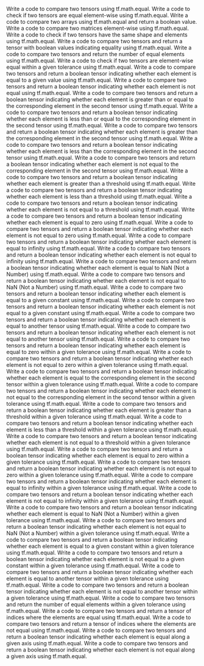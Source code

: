 Write a code to compare two tensors using tf.math.equal.
Write a code to check if two tensors are equal element-wise using tf.math.equal.
Write a code to compare two arrays using tf.math.equal and return a boolean value.
Write a code to compare two matrices element-wise using tf.math.equal.
Write a code to check if two tensors have the same shape and elements using tf.math.equal.
Write a code to compare two tensors and return a tensor with boolean values indicating equality using tf.math.equal.
Write a code to compare two tensors and return the number of equal elements using tf.math.equal.
Write a code to check if two tensors are element-wise equal within a given tolerance using tf.math.equal.
Write a code to compare two tensors and return a boolean tensor indicating whether each element is equal to a given value using tf.math.equal.
Write a code to compare two tensors and return a boolean tensor indicating whether each element is not equal using tf.math.equal.
Write a code to compare two tensors and return a boolean tensor indicating whether each element is greater than or equal to the corresponding element in the second tensor using tf.math.equal.
Write a code to compare two tensors and return a boolean tensor indicating whether each element is less than or equal to the corresponding element in the second tensor using tf.math.equal.
Write a code to compare two tensors and return a boolean tensor indicating whether each element is greater than the corresponding element in the second tensor using tf.math.equal.
Write a code to compare two tensors and return a boolean tensor indicating whether each element is less than the corresponding element in the second tensor using tf.math.equal.
Write a code to compare two tensors and return a boolean tensor indicating whether each element is not equal to the corresponding element in the second tensor using tf.math.equal.
Write a code to compare two tensors and return a boolean tensor indicating whether each element is greater than a threshold using tf.math.equal.
Write a code to compare two tensors and return a boolean tensor indicating whether each element is less than a threshold using tf.math.equal.
Write a code to compare two tensors and return a boolean tensor indicating whether each element is not equal to a threshold using tf.math.equal.
Write a code to compare two tensors and return a boolean tensor indicating whether each element is equal to zero using tf.math.equal.
Write a code to compare two tensors and return a boolean tensor indicating whether each element is not equal to zero using tf.math.equal.
Write a code to compare two tensors and return a boolean tensor indicating whether each element is equal to infinity using tf.math.equal.
Write a code to compare two tensors and return a boolean tensor indicating whether each element is not equal to infinity using tf.math.equal.
Write a code to compare two tensors and return a boolean tensor indicating whether each element is equal to NaN (Not a Number) using tf.math.equal.
Write a code to compare two tensors and return a boolean tensor indicating whether each element is not equal to NaN (Not a Number) using tf.math.equal.
Write a code to compare two tensors and return a boolean tensor indicating whether each element is equal to a given constant using tf.math.equal.
Write a code to compare two tensors and return a boolean tensor indicating whether each element is not equal to a given constant using tf.math.equal.
Write a code to compare two tensors and return a boolean tensor indicating whether each element is equal to another tensor using tf.math.equal.
Write a code to compare two tensors and return a boolean tensor indicating whether each element is not equal to another tensor using tf.math.equal.
Write a code to compare two tensors and return a boolean tensor indicating whether each element is equal to zero within a given tolerance using tf.math.equal.
Write a code to compare two tensors and return a boolean tensor indicating whether each element is not equal to zero within a given tolerance using tf.math.equal.
Write a code to compare two tensors and return a boolean tensor indicating whether each element is equal to the corresponding element in the second tensor within a given tolerance using tf.math.equal.
Write a code to compare two tensors and return a boolean tensor indicating whether each element is not equal to the corresponding element in the second tensor within a given tolerance using tf.math.equal.
Write a code to compare two tensors and return a boolean tensor indicating whether each element is greater than a threshold within a given tolerance using tf.math.equal.
Write a code to compare two tensors and return a boolean tensor indicating whether each element is less than a threshold within a given tolerance using tf.math.equal.
Write a code to compare two tensors and return a boolean tensor indicating whether each element is not equal to a threshold within a given tolerance using tf.math.equal.
Write a code to compare two tensors and return a boolean tensor indicating whether each element is equal to zero within a given tolerance using tf.math.equal.
Write a code to compare two tensors and return a boolean tensor indicating whether each element is not equal to zero within a given tolerance using tf.math.equal.
Write a code to compare two tensors and return a boolean tensor indicating whether each element is equal to infinity within a given tolerance using tf.math.equal.
Write a code to compare two tensors and return a boolean tensor indicating whether each element is not equal to infinity within a given tolerance using tf.math.equal.
Write a code to compare two tensors and return a boolean tensor indicating whether each element is equal to NaN (Not a Number) within a given tolerance using tf.math.equal.
Write a code to compare two tensors and return a boolean tensor indicating whether each element is not equal to NaN (Not a Number) within a given tolerance using tf.math.equal.
Write a code to compare two tensors and return a boolean tensor indicating whether each element is equal to a given constant within a given tolerance using tf.math.equal.
Write a code to compare two tensors and return a boolean tensor indicating whether each element is not equal to a given constant within a given tolerance using tf.math.equal.
Write a code to compare two tensors and return a boolean tensor indicating whether each element is equal to another tensor within a given tolerance using tf.math.equal.
Write a code to compare two tensors and return a boolean tensor indicating whether each element is not equal to another tensor within a given tolerance using tf.math.equal.
Write a code to compare two tensors and return the number of equal elements within a given tolerance using tf.math.equal.
Write a code to compare two tensors and return a tensor of indices where the elements are equal using tf.math.equal.
Write a code to compare two tensors and return a tensor of indices where the elements are not equal using tf.math.equal.
Write a code to compare two tensors and return a boolean tensor indicating whether each element is equal along a given axis using tf.math.equal.
Write a code to compare two tensors and return a boolean tensor indicating whether each element is not equal along a given axis using tf.math.equal.